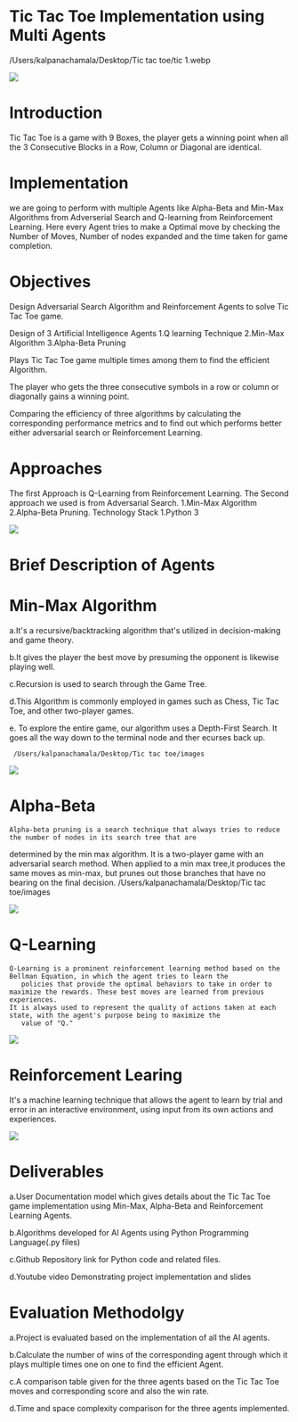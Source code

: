 # Tic Tac Toe Implementation using Multi Agents

   /Users/kalpanachamala/Desktop/Tic tac toe/tic 1.webp

   ![](https://github.com/KalpanaChamala/Tic-Tac-Toe/blob/main/tic%201.webp)


# Introduction

 Tic Tac Toe is a game with 9 Boxes, the player gets a winning point when all the 3 Consecutive Blocks in a Row, Column or Diagonal are identical.

# Implementation
   
 we are going to perform with multiple Agents like Alpha-Beta and Min-Max Algorithms from Adverserial Search and Q-learning from Reinforcement Learning. Here every Agent tries to make a Optimal move by checking the Number of Moves, Number of nodes expanded and the time taken for game completion.


# Objectives

Design Adversarial Search Algorithm and Reinforcement Agents to solve Tic Tac Toe game.

Design of 3 Artificial Intelligence Agents
 1.Q learning Technique
 2.Min-Max Algorithm
 3.Alpha-Beta Pruning

Plays Tic Tac Toe game multiple times among them to find the efficient Algorithm.

The player who gets the three consecutive symbols in a row or column or diagonally gains a winning point.

Comparing the efficiency of three algorithms by calculating the corresponding performance metrics and to find out which performs better either adversarial search or Reinforcement Learning.

# Approaches
The first Approach is Q-Learning from Reinforcement Learning. 
The Second approach we used is from Adversarial Search.
           1.Min-Max Algorithm
           2.Alpha-Beta Pruning.
Technology Stack
1.Python 3

![](https://github.com/KalpanaChamala/Tic-Tac-Toe/blob/main/Image.png)



# Brief Description of Agents
# Min-Max Algorithm

  a.It's a recursive/backtracking algorithm that's utilized in decision-making and game theory.

  b.It gives the player the best move by presuming the opponent is likewise playing well.

  c.Recursion is used to search through the Game Tree.

  d.This Algorithm is commonly employed in games such as Chess, Tic Tac Toe, and other two-player games.

  e. To explore the entire game, our algorithm uses a Depth-First Search. It goes all the way down to the terminal node and ther ecurses back up.
     
     /Users/kalpanachamala/Desktop/Tic tac toe/images
  

   ![](https://github.com/KalpanaChamala/Tic-Tac-Toe/blob/main/min%20max.jpeg)



# Alpha-Beta 

    Alpha-beta pruning is a search technique that always tries to reduce the number of nodes in its search tree that are 
determined by the min max algorithm. It is a two-player game with an adversarial search method. When applied to a min max tree,it produces the same moves as min-max, but prunes out those branches that have no bearing on the final decision.
     /Users/kalpanachamala/Desktop/Tic tac toe/images

   ![](https://github.com/KalpanaChamala/Tic-Tac-Toe/blob/main/alpah%20beta.png)


# Q-Learning    
    Q-Learning is a prominent reinforcement learning method based on the Bellman Equation, in which the agent tries to learn the 
       policies that provide the optimal behaviors to take in order to maximize the rewards. These best moves are learned from previous experiences.
    It is always used to represent the quality of actions taken at each state, with the agent's purpose being to maximize the
       value of "Q."    
       
    
   ![](https://github.com/KalpanaChamala/Tic-Tac-Toe/blob/main/q%20learning.jpeg)

 # Reinforcement Learing
   It's a machine learning technique that allows the agent to learn by trial and error in an interactive environment, using 
input from its own actions and experiences.  

      

   ![](https://github.com/KalpanaChamala/Tic-Tac-Toe/blob/main/reinforcemt.png)


 # Deliverables

  a.User Documentation model which gives details about the Tic Tac Toe game implementation using Min-Max, Alpha-Beta and         Reinforcement Learning Agents.

  b.Algorithms developed for AI Agents using Python Programming Language(.py files)

  c.Github Repository link for Python code and related files.

  d.Youtube video Demonstrating project implementation and slides
        
 # Evaluation Methodolgy

  a.Project is evaluated based on the implementation of all the AI agents.

  b.Calculate the number of wins of the corresponding agent through which it plays multiple times one on one to find the efficient Agent.

  c.A comparison table given for the three agents based on the Tic Tac Toe moves and corresponding score and also the win rate. 

  d.Time and space complexity comparison for the three agents implemented.


          




   
